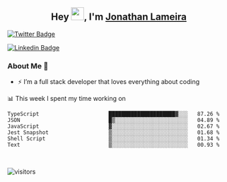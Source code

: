 <h2 align="center">Hey <img src="https://github.com/TheDudeThatCode/TheDudeThatCode/blob/master/Assets/Hi.gif" width="29">, I'm <a href="https://www.linkedin.com/in/jonathanlameira/">Jonathan Lameira</a></h2>

[![Twitter Badge](https://img.shields.io/badge/-@jlameira-3333cc?style=flat-square&labelColor=3333cc&logo=twitter&logoColor=white&link=https://twitter.com/jlameira)](https://twitter.com/jlameira) 
  
[![Linkedin Badge](https://img.shields.io/badge/-Jonathan%20Lameira-3333cc?style=flat-square&logo=Linkedin&logoColor=white&link=https://www.linkedin.com/in/jonathanlameira/)](https://www.linkedin.com/in/jonathanlameira/)


### About Me 🚀
- ⚡  I’m a full stack developer that loves everything about coding</br>

<!-- ![Jonathan Lameira github stats](https://github-readme-stats.vercel.app/api?username=jlameirameli&show_icons=true&hide_border=true)&nbsp;&nbsp; -->

📊 This week I spent my time working on
<!--START_SECTION:waka-->

```text
TypeScript                      █████████████████████▓░░░   87.26 %
JSON                            █▒░░░░░░░░░░░░░░░░░░░░░░░   04.89 %
JavaScript                      ▓░░░░░░░░░░░░░░░░░░░░░░░░   02.67 %
Jest Snapshot                   ▒░░░░░░░░░░░░░░░░░░░░░░░░   01.68 %
Shell Script                    ▒░░░░░░░░░░░░░░░░░░░░░░░░   01.34 %
Text                            ▒░░░░░░░░░░░░░░░░░░░░░░░░   00.93 %
```

<!--END_SECTION:waka-->

<br />

![visitors](https://visitor-badge.laobi.icu/badge?page_id=jlameirameli.jlameirameli)
